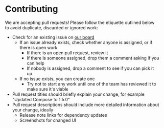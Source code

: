 # Contributing

We are accepting pull requests! Please follow the etiquette outlined below to avoid duplicate, discarded or ignored work:

* Check for an existing issue on [our board](./issues)
    * If an issue already exists, check whether anyone is assigned, or if there is open work
        * If there is an open pull request, review it
        * If there is someone assigned, drop them a comment asking if you can help
        * If nobody is assigned, drop a comment to see if you can pick it up
    * If no issue exists, you can create one
        * Try not to start any work until one of the team has reviewed it to make sure it's viable
* Pull request titles should briefly explain your change, for example "Updated Compose to 1.5.0"
* Pull request descriptions should include more detailed information about your change, ideally
    * Release note links for dependency updates
    * Screenshots for changed UI
